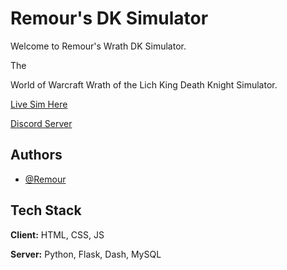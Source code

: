 
# Remour's DK Simulator

Welcome to Remour's Wrath DK Simulator.

The 

World of Warcraft Wrath of the Lich King Death Knight Simulator.


[Live Sim Here](http://remourtech.com/)

[Discord Server](https://discord.gg/QW3Vk35ssn)

## Authors

- [@Remour](https://github.com/Krught)



## Tech Stack

**Client:** HTML, CSS, JS

**Server:** Python, Flask, Dash, MySQL

